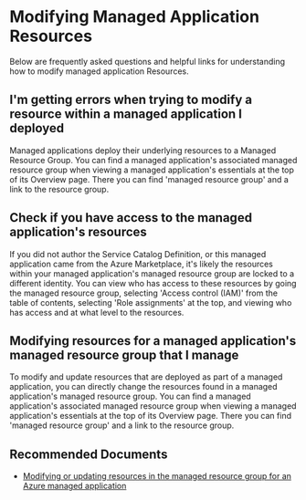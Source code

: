 <properties
	pageTitle="Modifying Managed Application Resources"
	description="Modifying Managed Application Resources"
	service="microsoft.solutions"
	resource="microsoft.solutions/application"
	authors="EvanHissey"
	ms.author="evanhi"
	displayOrder=""
	selfHelpType="generic"
	supportTopicIds="32628298"
	resourceTags=""
	productPesIds="16651"
	cloudEnvironments="public, fairfax, mooncake"
    articleId="post-deploymentmanagementissues-modifyingresources"
	ownershipId="Compute_AzureManagedApplications"
/>

# Modifying Managed Application Resources

Below are frequently asked questions and helpful links for understanding how to modify managed application Resources. <br>


## I'm getting errors when trying to modify a resource within a managed application I deployed

Managed applications deploy their underlying resources to a Managed Resource Group. You can find a managed application's associated managed resource group when viewing a managed application's essentials at the top of its Overview page. There you can find 'managed resource group' and a link to the resource group. <br>

## Check if you have access to the managed application's resources
If you did not author the Service Catalog Definition, or this managed application came from the Azure Marketplace, it's likely the resources within your managed application's managed resource group are locked to a different identity. You can view who has access to these resources by going the managed resource group, selecting 'Access control (IAM)' from the table of contents, selecting 'Role assignments' at the top, and viewing who has access and at what level to the resources. <br>

## Modifying resources for a managed application's managed resource group that I manage

To modify and update resources that are deployed as part of a managed application, you can directly change the resources found in a managed application's managed resource group. You can find a managed application's associated managed resource group when viewing a managed application's essentials at the top of its Overview page. There you can find 'managed resource group' and a link to the resource group.  <br>

## **Recommended Documents**

* [Modifying or updating resources in the managed resource group for an Azure managed application](https://docs.microsoft.com/azure/azure-resource-manager/managed-applications/update-managed-resources)
